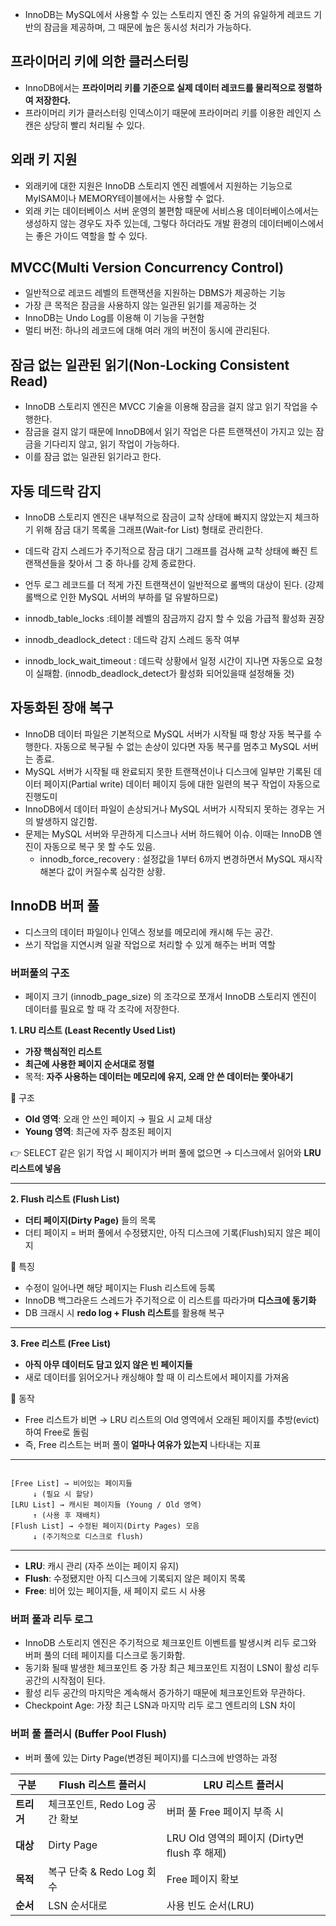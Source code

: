- InnoDB는 MySQL에서 사용할 수 있는 스토리지 엔진 중 거의 유일하게 레코드 기반의 잠금을 제공하며, 그 때문에 높은 동시성 처리가 가능하다.

## 프라이머리 키에 의한 클러스터링

- InnoDB에서는 **프라이머리 키를 기준으로 실제 데이터 레코드를 물리적으로 정렬하여 저장한다.**
- 프라이머리 키가 클러스터링 인덱스이기 때문에 프라이머리 키를 이용한 레인지 스캔은 상당히 빨리 처리될 수 있다.

## 외래 키 지원

- 외래키에 대한 지원은 InnoDB 스토리지 엔진 레벨에서 지원하는 기능으로 MyISAM이나 MEMORY테이블에서는 사용할 수 없다.
- 외래 키는 데이터베이스 서버 운영의 불편함 때문에 서비스용 데이터베이스에서는 생성하지 않는 경우도 자주 있는데, 그렇다 하더라도 개발 환경의 데이터베이스에서는 좋은 가이드 역할을 할 수 있다.

## MVCC(Multi Version Concurrency Control)

- 일반적으로 레코드 레벨의 트랜잭션을 지원하는 DBMS가 제공하는 기능
- 가장 큰 목적은 잠금을 사용하지 않는 일관된 읽기를 제공하는 것
- InnoDB는 Undo Log를 이용해 이 기능을 구현함
- 멀티 버전: 하나의 레코드에 대해 여러 개의 버전이 동시에 관리된다.

## 잠금 없는 일관된 읽기(Non-Locking Consistent Read)

- InnoDB 스토리지 엔진은 MVCC 기술을 이용해 잠금을 걸지 않고 읽기 작업을 수행한다.
- 잠금을 걸지 않기 때문에 InnoDB에서 읽기 작업은 다른 트랜잭션이 가지고 있는 잠금을 기다리지 않고, 읽기 작업이 가능하다.
- 이를 잠금 없는 일관된 읽기라고 한다.

## 자동 데드락 감지

- InnoDB 스토리지 엔진은 내부적으로 잠금이 교착 상태에 빠지지 않았는지 체크하기 위해 잠금 대기 목록을 그래프(Wait-for List) 형태로 관리한다.
- 데드락 감지 스레드가 주기적으로 잠금 대기 그래프를 검사해 교착 상태에 빠진 트랜잭션들을 찾아서 그 중 하나를 강제 종료한다.
- 언두 로그 레코드를 더 적게 가진 트랜잭션이 일반적으로 롤백의 대상이 된다. (강제 롤백으로 인한 MySQL 서버의 부하를 덜 유발하므로)

- innodb_table_locks :테이블 레벨의 잠금까지 감지 할 수 있음 가급적 활성화 권장
- innodb_deadlock_detect : 데드락 감지 스레드 동작 여부
- innodb_lock_wait_timeout : 데드락 상황에서 일정 시간이 지나면 자동으로 요청이 실패함. (innodb_deadlock_detect가 활성화 되어있을때 설정해둘 것)

## 자동화된 장애 복구

- InnoDB 데이터 파일은 기본적으로 MySQL 서버가 시작될 때 항상 자동 복구를 수행한다. 자동으로 복구될 수 없는 손상이 있다면 자동 복구를 멈추고 MySQL 서버는 종료.
- MySQL 서버가 시작될 때 완료되지 못한 트랜잭션이나 디스크에 일부만 기록된 데이터 페이지(Partial write) 데이터 페이지 등에 대한 일련의 복구 작업이 자동으로 진행도미
- InnoDB에서 데이터 파일이 손상되거나  MySQL 서버가 시작되지 못하는 경우는 거의 발생하지 않긴함.
- 문제는 MySQL 서버와 무관하게 디스크나 서버 하드웨어 이슈. 이때는 InnoDB 엔진이 자동으로 복구 못 할 수도 있음.
    - innodb_force_recovery :  설정값을 1부터 6까지 변경하면서 MySQL 재시작 해본다 값이 커질수록 심각한 상황.

## InnoDB 버퍼 풀

- 디스크의 데이터 파일이나 인덱스 정보를 메모리에 캐시해 두는 공간.
- 쓰기 작업을 지연시켜 일괄 작업으로 처리할 수 있게 해주는 버퍼 역할

### 버퍼풀의 구조

- 페이지 크기 (innodb_page_size) 의 조각으로 쪼개서 InnoDB 스토리지 엔진이 데이터를 필요로 할 때 각 조각에 저장한다.

**1. LRU 리스트 (Least Recently Used List)**

- **가장 핵심적인 리스트**
- **최근에 사용한 페이지 순서대로 정렬**
- 목적: **자주 사용하는 데이터는 메모리에 유지, 오래 안 쓴 데이터는 쫓아내기**

📌 구조

- **Old 영역**: 오래 안 쓰인 페이지 → 필요 시 교체 대상
- **Young 영역**: 최근에 자주 참조된 페이지

👉 SELECT 같은 읽기 작업 시 페이지가 버퍼 풀에 없으면 → 디스크에서 읽어와 **LRU 리스트에 넣음**

---

**2. Flush 리스트 (Flush List)**

- **더티 페이지(Dirty Page)** 들의 목록
- 더티 페이지 = 버퍼 풀에서 수정됐지만, 아직 디스크에 기록(Flush)되지 않은 페이지

📌 특징

- 수정이 일어나면 해당 페이지는 Flush 리스트에 등록
- InnoDB 백그라운드 스레드가 주기적으로 이 리스트를 따라가며 **디스크에 동기화**
- DB 크래시 시 **redo log + Flush 리스트**를 활용해 복구

---

**3. Free 리스트 (Free List)**

- **아직 아무 데이터도 담고 있지 않은 빈 페이지들**
- 새로 데이터를 읽어오거나 캐싱해야 할 때 이 리스트에서 페이지를 가져옴

📌 동작

- Free 리스트가 비면 → LRU 리스트의 Old 영역에서 오래된 페이지를 추방(evict)하여 Free로 돌림
- 즉, Free 리스트는 버퍼 풀이 **얼마나 여유가 있는지** 나타내는 지표

---

```

[Free List] → 비어있는 페이지들
     ↓ (필요 시 할당)
[LRU List] → 캐시된 페이지들 (Young / Old 영역)
     ↑ (사용 후 재배치)
[Flush List] → 수정된 페이지(Dirty Pages) 모음
     ↓ (주기적으로 디스크로 flush)

```

---

- **LRU**: 캐시 관리 (자주 쓰이는 페이지 유지)
- **Flush**: 수정됐지만 아직 디스크에 기록되지 않은 페이지 목록
- **Free**: 비어 있는 페이지들, 새 페이지 로드 시 사용

### 버퍼 풀과 리두 로그

- InnoDB 스토리지 엔진은 주기적으로 체크포인트 이벤트를 발생시켜 리두 로그와 버퍼 풀의 더테 페이지를 디스크로 동기화함.
- 동기화 될때 발생한 체크포인트 중 가장 최근 체크포인트 지점이 LSN이 활성 리두 공간의 시작점이 된다.
- 활성 리두 공간의 마지막은 계속해서 증가하기 때문에 체크포인트와 무관하다.
- Checkpoint Age: 가장 최근 LSN과 마지막 리두 로그 엔트리의 LSN 차이

### 버퍼 풀 플러시 (Buffer Pool Flush)

- 버퍼 풀에 있는 Dirty Page(변경된 페이지)를 디스크에 반영하는 과정

| 구분 | Flush 리스트 플러시 | LRU 리스트 플러시 |
| --- | --- | --- |
| **트리거** | 체크포인트, Redo Log 공간 확보 | 버퍼 풀 Free 페이지 부족 시 |
| **대상** | Dirty Page | LRU Old 영역의 페이지 (Dirty면 flush 후 해제) |
| **목적** | 복구 단축 & Redo Log 회수 | Free 페이지 확보 |
| **순서** | LSN 순서대로 | 사용 빈도 순서(LRU) |
